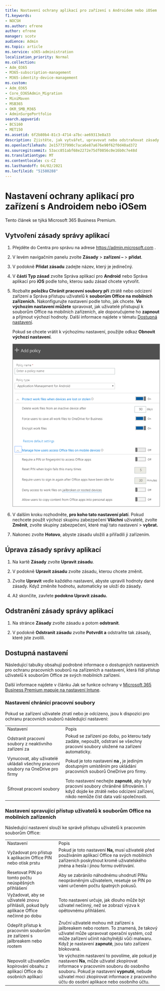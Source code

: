 ```yaml
---
title: Nastavení ochrany aplikací pro zařízení s Androidem nebo iOSem
f1.keywords:
- NOCSH
ms.author: efrene
author: efrene
manager: scotv
audience: Admin
ms.topic: article
ms.service: o365-administration
localization_priority: Normal
ms.collection:
- Adm_O365
- M365-subscription-management
- M365-identity-device-management
ms.custom:
- Adm_O365
- Core_O365Admin_Migration
- MiniMaven
- MSB365
- OKR_SMB_M365
- AdminSurgePortfolio
search.appverid:
- BCS160
- MET150
ms.assetid: 6f2b80b4-81c3-4714-a7bc-ae69313e8a33
description: Zjistěte, jak vytvářet, upravovat nebo odstraňovat zásady správy aplikací a jak chránit pracovní soubory na zařízeních s Androidem nebo iOS.
ms.openlocfilehash: 2e157737990c7aca6e87a676e90f62f0d40ad372
ms.sourcegitcommit: 53acc851abf68e2272e75df0856c0e16b0c7e48d
ms.translationtype: MT
ms.contentlocale: cs-CZ
ms.lasthandoff: 04/02/2021
ms.locfileid: "51580288"
---
```

# <a name="set-app-protection-settings-for-android-or-ios-devices"></a>Nastavení ochrany aplikací pro zařízení s Androidem nebo iOSem

Tento článek se týká Microsoft 365 Business Premium.

## <a name="create-an-app-management-policy"></a>Vytvoření zásady správy aplikací

1. Přejděte do Centra pro správu na adrese <a href="https://go.microsoft.com/fwlink/p/?linkid=837890" target="_blank">https://admin.microsoft.com</a> . 
    
2. V levém navigačním panelu zvolte **Zásady** \> **zařízení –** \> **přidat**.
  
3. V podokně **Přidat zásadu** zadejte název, který je jedinečný. 
    
4. V **části Typ zásad** zvolte Správa aplikací pro **Android** nebo Správa aplikací pro **iOS** podle toho, kterou sadu zásad chcete vytvořit. 
    
5. Rozbalte **položku Chránit pracovní soubory při** ztrátě nebo odcizení zařízení a Správa přístupu uživatelů k **souborům Office na mobilních zařízeních.** Nakonfigurujte nastavení podle toho, jak chcete. **Ve výchozím nastavení můžete** spravovat,  jak uživatelé přistupují k souborům Office na mobilních zařízeních, ale doporučujeme ho **zapnout** a přijmout výchozí hodnoty. Další informace najdete v tématu [Dostupná nastavení](#available-settings). 
    
    Pokud se chcete vrátit k výchozímu nastavení, použijte odkaz **Obnovit výchozí nastavení**. 
    
    ![Screenshot of Create a policy with Application management for Android selected](../media/eabbe06d-ac0a-4f3a-8630-68c808b1e662.png)
  
6. V dalším kroku rozhodněte, **pro koho tato nastavení platí**. Pokud nechcete použít výchozí skupinu zabezpečení **Všichni** uživatelé, zvolte **Změnit**, zvolte skupiny zabezpečení, které mají tato nastavení \> **vybrat.**
    
7. Nakonec zvolte **Hotovo**, abyste zásadu uložili a přiřadili ji zařízením. 
    
## <a name="edit-an-app-management-policy"></a>Úprava zásady správy aplikací

1. Na kartě **Zásady** zvolte **Upravit zásadu**.
    
2. V podokně **Upravit zásadu** zvolte zásadu, kterou chcete změnit. 
    
3. Zvolte **Upravit** vedle každého nastavení, abyste upravili hodnoty dané zásady. Když změníte hodnotu, automaticky se uloží do zásady.
    
4. Až skončíte, zavřete **podokno Upravit zásadu.** 
    
## <a name="delete-an-app-management-policy"></a>Odstranění zásady správy aplikací

1. Na stránce **Zásady** zvolte zásadu a potom **odstranit**.
    
2. V podokně **Odstranit zásadu** zvolte **Potvrdit a** odstraňte tak zásady, které jste zvolili. 
    
## <a name="available-settings"></a>Dostupná nastavení

Následující tabulky obsahují podrobné informace o dostupných nastaveních pro ochranu pracovních souborů na zařízeních a nastavení, která řídí přístup uživatelů k souborům Office ze svých mobilních zařízení.
  
 Další informace najdete v článku Jak se funkce ochrany v [Microsoft 365 Business Premium mapuje na nastavení Intune](map-protection-features-to-intune-settings.md). 
  
### <a name="settings-that-protect-work-files"></a>Nastavení chránící pracovní soubory

Pokud se zařízení uživatele ztratí nebo je odcizeno, jsou k dispozici pro ochranu pracovních souborů následující nastavení:
  
|||
|:-----|:-----|
|Nastavení  <br/> |Popis  <br/> |
|Odstranit pracovní soubory z neaktivního zařízení za  <br/> |Pokud se zařízení po dobu, po kterou tady zadáte, nepoužít, odstraní se všechny pracovní soubory uložené na zařízení automaticky.  <br/> |
|Vynucovat, aby uživatelé ukládali všechny pracovní soubory na OneDrive pro firmy  <br/> |Pokud je toto nastavení **na ,** je jediným dostupným umístěním pro ukládání pracovních souborů OneDrive pro firmy.  <br/> |
|Šifrovat pracovní soubory  <br/> |Toto nastavení nechejte **zapnuté**, aby byly pracovní soubory chráněné šifrováním. I když dojde ke ztrátě nebo odcizení zařízení, nikdo nemůže číst data vaší společnosti.  <br/> |
   
### <a name="settings-that-control-how-users-access-office-files-on-mobile-devices"></a>Nastavení spravující přístup uživatelů k souborům Office na mobilních zařízeních

Následující nastavení slouží ke správě přístupu uživatelů k pracovním souborům Office:
  
|||
|:-----|:-----|
|Nastavení  <br/> |Popis  <br/> |
|Vyžadovat pro přístup k aplikacím Office PIN nebo otisk prstu  <br/> |Pokud je toto nastavení **Na,** musí uživatelé před používáním aplikací Office na svých mobilních zařízeních poskytnout kromě uživatelského jména a hesla i jinou formu ověřování.<br/> |
|Resetovat PIN po tomto počtu neúspěšných přihlášení  <br/> |Aby se zabránilo náhodnému uhodnutí PINu neoprávněným uživatelem, resetuje se PIN po vámi určeném počtu špatných pokusů.  <br/> |
|Vyžadovat, aby se uživatelé znovu přihlásili, pokud byly aplikace Office nečinné po dobu  <br/> |Toto nastavení určuje, jak dlouho může být uživatel nečinný, než se zobrazí výzva k opětovnému přihlášení.  <br/> |
|Odepřít přístup k pracovním souborům ze zařízení s jailbreakem nebo rootem  <br/> |Zruční uživatelé mohou mít zařízení s jailbreakem nebo rootem. To znamená, že takový uživatel může upravovat operační systém, což může zařízení učinit náchylnější vůči malwaru. Když je nastavení **zapnuté**, jsou tato zařízení blokovaná.  <br/> |
|Nepovolit uživatelům kopírování obsahu z aplikací Office do osobních aplikací  <br/> |Ve výchozím nastavení to povolíme, ale pokud je nastavení **Na**, může uživatel zkopírovat informace v pracovním souboru do osobního souboru. Pokud je nastavení **vypnuté,** nebude uživatel moci zkopírovat informace z pracovního účtu do osobní aplikace nebo osobního účtu.  <br/> |
